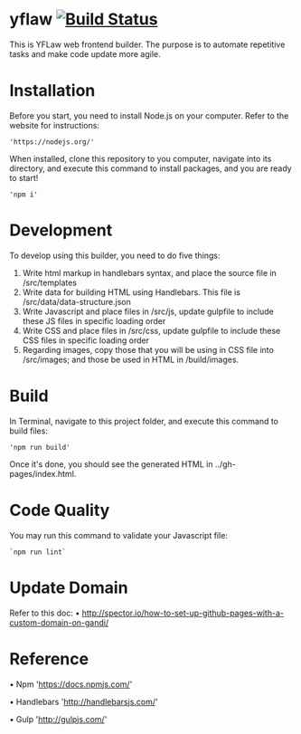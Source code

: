 # yflaw [![Build Status](https://travis-ci.org/yflaw/website.svg?branch=master)](https://travis-ci.org/yflaw/website)


This is YFLaw web frontend builder. The purpose is to automate repetitive tasks and make code update more agile.

Installation
=================
Before you start, you need to install Node.js on your computer. Refer to the website for instructions:

    'https://nodejs.org/'

When installed, clone this repository to you computer, navigate into its directory, and execute this command to install packages, and you are ready to start!

    'npm i'


Development
=================
To develop using this builder, you need to do five things:

1. Write html markup in handlebars syntax, and place the source file in /src/templates
2. Write data for building HTML using Handlebars. This file is /src/data/data-structure.json
3. Write Javascript and place files in /src/js, update gulpfile to include these JS files in specific loading order
4. Write CSS and place files in /src/css, update gulpfile to include these CSS files in specific loading order
5. Regarding images, copy those that you will be using in CSS file into /src/images; and those be used in HTML in /build/images.

Build
=================
In Terminal, navigate to this project folder, and execute this command to build files: 

    'npm run build'

Once it's done, you should see the generated HTML in ../gh-pages/index.html.

Code Quality
=================
You may run this command to validate your Javascript file:

    `npm run lint`

Update Domain
=================
Refer to this doc:
• http://spector.io/how-to-set-up-github-pages-with-a-custom-domain-on-gandi/


Reference
=================
• Npm
  'https://docs.npmjs.com/'

• Handlebars
  'http://handlebarsjs.com/'

• Gulp
  'http://gulpjs.com/'
